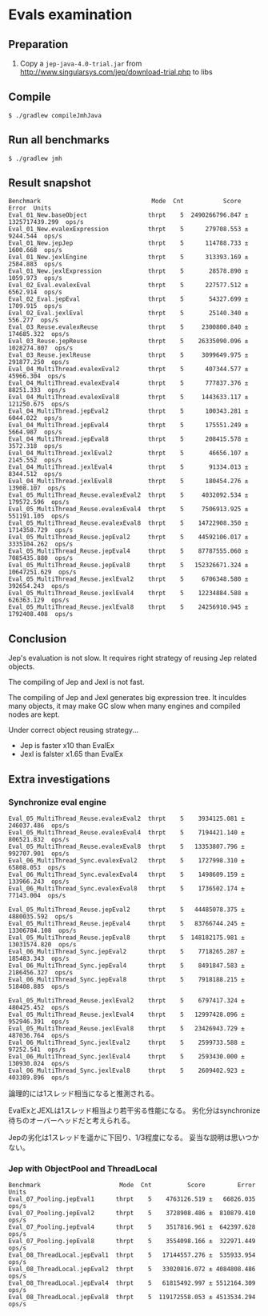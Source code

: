 # Evals examination

## Preparation

1. Copy a `jep-java-4.0-trial.jar` from <http://www.singularsys.com/jep/download-trial.php> to libs

## Compile

```console
$ ./gradlew compileJmhJava
```

## Run all benchmarks

```console
$ ./gradlew jmh
```

## Result snapshot

```
Benchmark                               Mode  Cnt           Score            Error  Units
Eval_01_New.baseObject                 thrpt    5  2490266796.847 ± 1325717439.299  ops/s
Eval_01_New.evalexExpression           thrpt    5      279708.553 ±       9244.544  ops/s
Eval_01_New.jepJep                     thrpt    5      114788.733 ±       1600.668  ops/s
Eval_01_New.jexlEngine                 thrpt    5      313393.169 ±       2584.883  ops/s
Eval_01_New.jexlExpression             thrpt    5       28578.890 ±       1059.973  ops/s
Eval_02_Eval.evalexEval                thrpt    5      227577.512 ±       6562.914  ops/s
Eval_02_Eval.jepEval                   thrpt    5       54327.699 ±       1709.915  ops/s
Eval_02_Eval.jexlEval                  thrpt    5       25140.340 ±        556.277  ops/s
Eval_03_Reuse.evalexReuse              thrpt    5     2300800.840 ±     174685.322  ops/s
Eval_03_Reuse.jepReuse                 thrpt    5    26335090.096 ±    1028274.807  ops/s
Eval_03_Reuse.jexlReuse                thrpt    5     3099649.975 ±     291877.250  ops/s
Eval_04_MultiThread.evalexEval2        thrpt    5      407344.577 ±      45966.304  ops/s
Eval_04_MultiThread.evalexEval4        thrpt    5      777837.376 ±      88251.333  ops/s
Eval_04_MultiThread.evalexEval8        thrpt    5     1443633.117 ±     121250.675  ops/s
Eval_04_MultiThread.jepEval2           thrpt    5      100343.281 ±       6044.022  ops/s
Eval_04_MultiThread.jepEval4           thrpt    5      175551.249 ±       5664.987  ops/s
Eval_04_MultiThread.jepEval8           thrpt    5      208415.578 ±       3572.318  ops/s
Eval_04_MultiThread.jexlEval2          thrpt    5       46656.107 ±       2145.552  ops/s
Eval_04_MultiThread.jexlEval4          thrpt    5       91334.013 ±       8344.512  ops/s
Eval_04_MultiThread.jexlEval8          thrpt    5      180454.276 ±      13908.107  ops/s
Eval_05_MultiThread_Reuse.evalexEval2  thrpt    5     4032092.534 ±     179572.596  ops/s
Eval_05_MultiThread_Reuse.evalexEval4  thrpt    5     7506913.925 ±     551191.105  ops/s
Eval_05_MultiThread_Reuse.evalexEval8  thrpt    5    14722908.350 ±    1714358.729  ops/s
Eval_05_MultiThread_Reuse.jepEval2     thrpt    5    44592106.017 ±    3335104.262  ops/s
Eval_05_MultiThread_Reuse.jepEval4     thrpt    5    87787555.060 ±    7085435.880  ops/s
Eval_05_MultiThread_Reuse.jepEval8     thrpt    5   152326671.324 ±   10647251.629  ops/s
Eval_05_MultiThread_Reuse.jexlEval2    thrpt    5     6706348.580 ±     392654.243  ops/s
Eval_05_MultiThread_Reuse.jexlEval4    thrpt    5    12234884.588 ±     626363.129  ops/s
Eval_05_MultiThread_Reuse.jexlEval8    thrpt    5    24256910.945 ±    1792408.408  ops/s
```

## Conclusion

Jep's evaluation is not slow.
It requires right strategy of reusing Jep related objects.

The compiling of Jep and Jexl is not fast.

The compiling of Jep and Jexl generates big expression tree.
It inculdes many objects, it may make GC slow when many engines and compiled nodes are kept.

Under correct object reusing strategy...

* Jep is faster x10 than EvalEx
* Jexl is falster x1.65 than EvalEx

## Extra investigations

### Synchronize eval engine

```
Eval_05_MultiThread_Reuse.evalexEval2  thrpt    5    3934125.081 ±   246037.486  ops/s
Eval_05_MultiThread_Reuse.evalexEval4  thrpt    5    7194421.140 ±   806521.832  ops/s
Eval_05_MultiThread_Reuse.evalexEval8  thrpt    5   13353807.796 ±   992707.901  ops/s
Eval_06_MultiThread_Sync.evalexEval2   thrpt    5    1727998.310 ±    65808.053  ops/s
Eval_06_MultiThread_Sync.evalexEval4   thrpt    5    1498609.159 ±   133966.243  ops/s
Eval_06_MultiThread_Sync.evalexEval8   thrpt    5    1736502.174 ±    77143.004  ops/s

Eval_05_MultiThread_Reuse.jepEval2     thrpt    5   44485078.375 ±  4880035.592  ops/s
Eval_05_MultiThread_Reuse.jepEval4     thrpt    5   83766744.245 ± 13306784.108  ops/s
Eval_05_MultiThread_Reuse.jepEval8     thrpt    5  148182175.981 ± 13031574.820  ops/s
Eval_06_MultiThread_Sync.jepEval2      thrpt    5    7718265.287 ±   185483.343  ops/s
Eval_06_MultiThread_Sync.jepEval4      thrpt    5    8491847.583 ±  2186456.327  ops/s
Eval_06_MultiThread_Sync.jepEval8      thrpt    5    7918188.215 ±   518408.885  ops/s

Eval_05_MultiThread_Reuse.jexlEval2    thrpt    5    6797417.324 ±   480425.452  ops/s
Eval_05_MultiThread_Reuse.jexlEval4    thrpt    5   12997428.096 ±   952946.391  ops/s
Eval_05_MultiThread_Reuse.jexlEval8    thrpt    5   23426943.729 ±   487036.764  ops/s
Eval_06_MultiThread_Sync.jexlEval2     thrpt    5    2599733.588 ±    97252.541  ops/s
Eval_06_MultiThread_Sync.jexlEval4     thrpt    5    2593430.000 ±   130930.024  ops/s
Eval_06_MultiThread_Sync.jexlEval8     thrpt    5    2609402.923 ±   403389.896  ops/s
```

論理的には1スレッド相当になると推測される。

EvalExとJEXLは1スレッド相当より若干劣る性能になる。
劣化分はsynchronize待ちのオーバーヘッドだと考えられる。

Jepの劣化は1スレッドを遥かに下回り、1/3程度になる。
妥当な説明は思いつかない。

### Jep with ObjectPool and ThreadLocal

```
Benchmark                      Mode  Cnt          Score         Error  Units
Eval_07_Pooling.jepEval1      thrpt    5    4763126.519 ±   66826.035  ops/s
Eval_07_Pooling.jepEval2      thrpt    5    3728908.486 ±  810879.410  ops/s
Eval_07_Pooling.jepEval4      thrpt    5    3517816.961 ±  642397.628  ops/s
Eval_07_Pooling.jepEval8      thrpt    5    3554098.166 ±  322971.449  ops/s
Eval_08_ThreadLocal.jepEval1  thrpt    5   17144557.276 ±  535933.954  ops/s
Eval_08_ThreadLocal.jepEval2  thrpt    5   33020816.072 ± 4084808.486  ops/s
Eval_08_ThreadLocal.jepEval4  thrpt    5   61815492.997 ± 5512164.309  ops/s
Eval_08_ThreadLocal.jepEval8  thrpt    5  119172558.053 ± 4513534.294  ops/s
```
